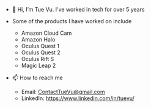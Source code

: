 - 👋 Hi, I’m Tue Vu. I've worked in tech for over 5 years

- Some of the products I have worked on include
  - Amazon Cloud Cam
  - Amazon Halo
  - Oculus Quest 1
  - Oculus Quest 2
  - Oculus Rift S
  - Magic Leap 2  
 
- 📫 How to reach me
  - Email: ContactTueVu@gmail.com 
  - LinkedIn: https://www.linkedin.com/in/tuevu/  
